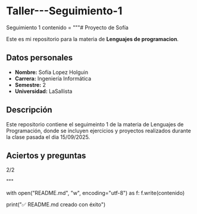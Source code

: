 # Taller---Seguimiento-1
Seguimiento 1
contenido = """# Proyecto de Sofía

Este es mi repositorio para la materia de **Lenguajes de programacion**.

## Datos personales
- **Nombre:** Sofía Lopez Holguin
- **Carrera:** Ingeniería Informática
- **Semestre:** 2
- **Universidad:** LaSallista

## Descripción
Este repositorio contiene el seguimeinto 1 de la materia de Lenguajes de Programación, donde se incluyen ejercicios y proyectos realizados durante la clase pasada el dia 15/09/2025.

## Aciertos y preguntas
2/2

"""

with open("README.md", "w", encoding="utf-8") as f:
    f.write(contenido)

print("✅ README.md creado con éxito")

